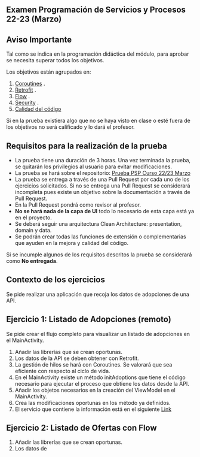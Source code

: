 ## Examen Programación de Servicios y Procesos 22-23 (Marzo)

## Aviso Importante

Tal como se indica en la programación didáctica del módulo, para aprobar se necesita superar todos
los objetivos.

Los objetivos están agrupados en:

1. [Coroutines](https://iesam-dam.github.io/programacion-servicios-procesos/evaluation/ra-coroutines.html)
   .
2. [Retrofit](https://iesam-dam.github.io/programacion-servicios-procesos/evaluation/ra-retrofit.html)
   .
3. [Flow](https://iesam-dam.github.io/programacion-servicios-procesos/evaluation/ra-flow.html)
   .
4. [Security](https://iesam-dam.github.io/programacion-servicios-procesos/evaluation/ra-security.html)
   .
5. [Calidad del código](https://iesam-dam.github.io/programacion-servicios-procesos/evaluation/ra-commons.htmll)

Si en la prueba existiera algo que no se haya visto en clase o esté fuera de los objetivos no será
calificado y lo dará el profesor.

## Requisitos para la realización de la prueba

- La prueba tiene una duración de 3 horas. Una vez terminada la prueba, se quitarán los privilegios
  al usuario para evitar modificaciones.
- La prueba se hará sobre el
  repositorio: [Prueba PSP Curso 22/23 Marzo](https://github.com/IESAM-DAM/ex_22_23_psp_marzo.git)
- La prueba se entrega a través de una Pull Request por cada uno de los ejercicios solicitados. Si
  no se entrega una Pull Request se considerará incompleta pues existe un objetivo sobre la
  documentación a través de Pull Request.
- En la Pull Request pondrá como revisor al profesor.
- **No se hará nada de la capa de UI** todo lo necesario de esta capa está ya en el proyecto.
- Se deberá seguir una arquitectura Clean Architecture: presentation, domain y data.
- Se podrán crear todas las funciones de extensión o complementarias que ayuden en la mejora y
  calidad del código.

Si se incumple algunos de los requisitos descritos la prueba se considerará como **No entregada**.

## Contexto de  los ejercicios

Se pide realizar una aplicación que recoja los datos de adopciones de una API.

## Ejercicio 1: Listado de Adopciones (remoto)

Se pide crear el flujo completo para visualizar un listado de adopciones en el MainActivity.

1. Añadir las librerías que se crean oportunas.
2. Los datos de la API se deben obtener con Retrofit.
3. La gestión de hilos se hará con Coroutines. Se valorará que sea eficiente con respecto al ciclo
   de vida.
4. En el MainActivity existe un método initAdoptions que tiene el código necesario para ejecutar el
   proceso que obtiene los datos desde la API.
5. Añadir los objetos necesarios en la creación del ViewModel en el MainActivity.
6. Crea las modificaciones oportunas en los método ya definidos.
7. El servicio que contiene la información está en el
   siguiente [Link](https://protectorahuellas.sitehub.es/api/v1/adoptions.json)

## Ejercicio 2: Listado de Ofertas con Flow

1. Añadir las librerías que se crean oportunas.
2. Los datos de 

